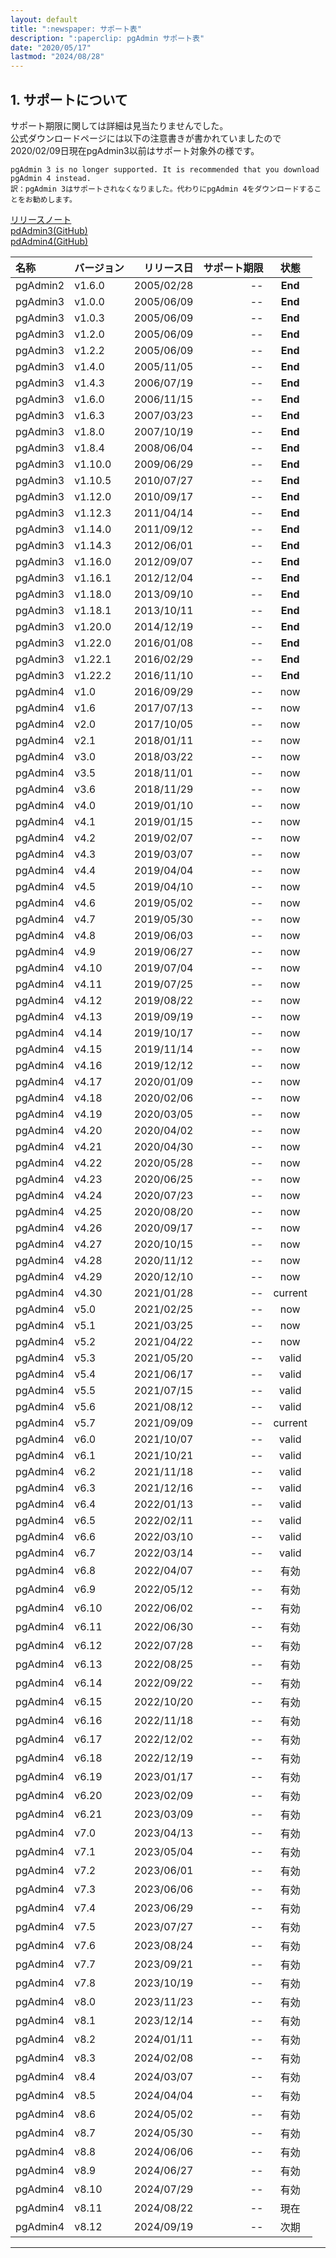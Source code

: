 ```yaml
---
layout: default
title: ":newspaper: サポート表"
description: ":paperclip: pgAdmin サポート表"
date: "2020/05/17"
lastmod: "2024/08/28"
---
```


## 1. サポートについて

サポート期限に関しては詳細は見当たりませんでした。  
公式ダウンロードページには以下の注意書きが書かれていましたので2020/02/09日現在pgAdmin3以前はサポート対象外の様です。  

    pgAdmin 3 is no longer supported. It is recommended that you download pgAdmin 4 instead.
    訳：pgAdmin 3はサポートされなくなりました。代わりにpgAdmin 4をダウンロードすることをお勧めします。

[リリースノート](https://www.pgadmin.org/docs/pgadmin4/development/release_notes.html)  
[pdAdmin3(GitHub)](https://github.com/postgres/pgadmin3)  
[pdAdmin4(GitHub)](https://github.com/postgres/pgadmin4)  

| 名称       | バージョン   |      リリース日 | サポート期限 |    状態   |
| :------- | :------ | ---------: | -----: | :-----: |
| pgAdmin2 | v1.6.0  | 2005/02/28 |     -- | **End** |
| pgAdmin3 | v1.0.0  | 2005/06/09 |     -- | **End** |
| pgAdmin3 | v1.0.3  | 2005/06/09 |     -- | **End** |
| pgAdmin3 | v1.2.0  | 2005/06/09 |     -- | **End** |
| pgAdmin3 | v1.2.2  | 2005/06/09 |     -- | **End** |
| pgAdmin3 | v1.4.0  | 2005/11/05 |     -- | **End** |
| pgAdmin3 | v1.4.3  | 2006/07/19 |     -- | **End** |
| pgAdmin3 | v1.6.0  | 2006/11/15 |     -- | **End** |
| pgAdmin3 | v1.6.3  | 2007/03/23 |     -- | **End** |
| pgAdmin3 | v1.8.0  | 2007/10/19 |     -- | **End** |
| pgAdmin3 | v1.8.4  | 2008/06/04 |     -- | **End** |
| pgAdmin3 | v1.10.0 | 2009/06/29 |     -- | **End** |
| pgAdmin3 | v1.10.5 | 2010/07/27 |     -- | **End** |
| pgAdmin3 | v1.12.0 | 2010/09/17 |     -- | **End** |
| pgAdmin3 | v1.12.3 | 2011/04/14 |     -- | **End** |
| pgAdmin3 | v1.14.0 | 2011/09/12 |     -- | **End** |
| pgAdmin3 | v1.14.3 | 2012/06/01 |     -- | **End** |
| pgAdmin3 | v1.16.0 | 2012/09/07 |     -- | **End** |
| pgAdmin3 | v1.16.1 | 2012/12/04 |     -- | **End** |
| pgAdmin3 | v1.18.0 | 2013/09/10 |     -- | **End** |
| pgAdmin3 | v1.18.1 | 2013/10/11 |     -- | **End** |
| pgAdmin3 | v1.20.0 | 2014/12/19 |     -- | **End** |
| pgAdmin3 | v1.22.0 | 2016/01/08 |     -- | **End** |
| pgAdmin3 | v1.22.1 | 2016/02/29 |     -- | **End** |
| pgAdmin3 | v1.22.2 | 2016/11/10 |     -- | **End** |
| pgAdmin4 | v1.0    | 2016/09/29 |     -- |   now   |
| pgAdmin4 | v1.6    | 2017/07/13 |     -- |   now   |
| pgAdmin4 | v2.0    | 2017/10/05 |     -- |   now   |
| pgAdmin4 | v2.1    | 2018/01/11 |     -- |   now   |
| pgAdmin4 | v3.0    | 2018/03/22 |     -- |   now   |
| pgAdmin4 | v3.5    | 2018/11/01 |     -- |   now   |
| pgAdmin4 | v3.6    | 2018/11/29 |     -- |   now   |
| pgAdmin4 | v4.0    | 2019/01/10 |     -- |   now   |
| pgAdmin4 | v4.1    | 2019/01/15 |     -- |   now   |
| pgAdmin4 | v4.2    | 2019/02/07 |     -- |   now   |
| pgAdmin4 | v4.3    | 2019/03/07 |     -- |   now   |
| pgAdmin4 | v4.4    | 2019/04/04 |     -- |   now   |
| pgAdmin4 | v4.5    | 2019/04/10 |     -- |   now   |
| pgAdmin4 | v4.6    | 2019/05/02 |     -- |   now   |
| pgAdmin4 | v4.7    | 2019/05/30 |     -- |   now   |
| pgAdmin4 | v4.8    | 2019/06/03 |     -- |   now   |
| pgAdmin4 | v4.9    | 2019/06/27 |     -- |   now   |
| pgAdmin4 | v4.10   | 2019/07/04 |     -- |   now   |
| pgAdmin4 | v4.11   | 2019/07/25 |     -- |   now   |
| pgAdmin4 | v4.12   | 2019/08/22 |     -- |   now   |
| pgAdmin4 | v4.13   | 2019/09/19 |     -- |   now   |
| pgAdmin4 | v4.14   | 2019/10/17 |     -- |   now   |
| pgAdmin4 | v4.15   | 2019/11/14 |     -- |   now   |
| pgAdmin4 | v4.16   | 2019/12/12 |     -- |   now   |
| pgAdmin4 | v4.17   | 2020/01/09 |     -- |   now   |
| pgAdmin4 | v4.18   | 2020/02/06 |     -- |   now   |
| pgAdmin4 | v4.19   | 2020/03/05 |     -- |   now   |
| pgAdmin4 | v4.20   | 2020/04/02 |     -- |   now   |
| pgAdmin4 | v4.21   | 2020/04/30 |     -- |   now   |
| pgAdmin4 | v4.22   | 2020/05/28 |     -- |   now   |
| pgAdmin4 | v4.23   | 2020/06/25 |     -- |   now   |
| pgAdmin4 | v4.24   | 2020/07/23 |     -- |   now   |
| pgAdmin4 | v4.25   | 2020/08/20 |     -- |   now   |
| pgAdmin4 | v4.26   | 2020/09/17 |     -- |   now   |
| pgAdmin4 | v4.27   | 2020/10/15 |     -- |   now   |
| pgAdmin4 | v4.28   | 2020/11/12 |     -- |   now   |
| pgAdmin4 | v4.29   | 2020/12/10 |     -- |   now   |
| pgAdmin4 | v4.30   | 2021/01/28 |     -- | current |
| pgAdmin4 | v5.0    | 2021/02/25 |     -- |   now   |
| pgAdmin4 | v5.1    | 2021/03/25 |     -- |   now   |
| pgAdmin4 | v5.2    | 2021/04/22 |     -- |   now   |
| pgAdmin4 | v5.3    | 2021/05/20 |     -- |  valid  |
| pgAdmin4 | v5.4    | 2021/06/17 |     -- |  valid  |
| pgAdmin4 | v5.5    | 2021/07/15 |     -- |  valid  |
| pgAdmin4 | v5.6    | 2021/08/12 |     -- |  valid  |
| pgAdmin4 | v5.7    | 2021/09/09 |     -- | current |
| pgAdmin4 | v6.0    | 2021/10/07 |     -- |  valid  |
| pgAdmin4 | v6.1    | 2021/10/21 |     -- |  valid  |
| pgAdmin4 | v6.2    | 2021/11/18 |     -- |  valid  |
| pgAdmin4 | v6.3    | 2021/12/16 |     -- |  valid  |
| pgAdmin4 | v6.4    | 2022/01/13 |     -- |  valid  |
| pgAdmin4 | v6.5    | 2022/02/11 |     -- |  valid  |
| pgAdmin4 | v6.6    | 2022/03/10 |     -- |  valid  |
| pgAdmin4 | v6.7    | 2022/03/14 |     -- |  valid  |
| pgAdmin4 | v6.8    | 2022/04/07 |     -- |   有効  |
| pgAdmin4 | v6.9    | 2022/05/12 |     -- |   有効  |
| pgAdmin4 | v6.10   | 2022/06/02 |     -- |   有効  |
| pgAdmin4 | v6.11   | 2022/06/30 |     -- |   有効  |
| pgAdmin4 | v6.12   | 2022/07/28 |     -- |   有効  |
| pgAdmin4 | v6.13   | 2022/08/25 |     -- |   有効  |
| pgAdmin4 | v6.14   | 2022/09/22 |     -- |   有効  |
| pgAdmin4 | v6.15   | 2022/10/20 |     -- |   有効  |
| pgAdmin4 | v6.16   | 2022/11/18 |     -- |   有効  |
| pgAdmin4 | v6.17   | 2022/12/02 |     -- |   有効  |
| pgAdmin4 | v6.18   | 2022/12/19 |     -- |   有効  |
| pgAdmin4 | v6.19   | 2023/01/17 |     -- |   有効  |
| pgAdmin4 | v6.20   | 2023/02/09 |     -- |   有効  |
| pgAdmin4 | v6.21   | 2023/03/09 |     -- |   有効  |
| pgAdmin4 | v7.0    | 2023/04/13 |     -- |   有効  |
| pgAdmin4 | v7.1    | 2023/05/04 |     -- |   有効  |
| pgAdmin4 | v7.2    | 2023/06/01 |     -- |   有効  |
| pgAdmin4 | v7.3    | 2023/06/06 |     -- |   有効  |
| pgAdmin4 | v7.4    | 2023/06/29 |     -- |   有効  |
| pgAdmin4 | v7.5    | 2023/07/27 |     -- |   有効  |
| pgAdmin4 | v7.6    | 2023/08/24 |     -- |   有効  |
| pgAdmin4 | v7.7    | 2023/09/21 |     -- |   有効  |
| pgAdmin4 | v7.8    | 2023/10/19 |     -- |   有効  |
| pgAdmin4 | v8.0    | 2023/11/23 |     -- |   有効  |
| pgAdmin4 | v8.1    | 2023/12/14 |     -- |   有効  |
| pgAdmin4 | v8.2    | 2024/01/11 |     -- |   有効  |
| pgAdmin4 | v8.3    | 2024/02/08 |     -- |   有効  |
| pgAdmin4 | v8.4    | 2024/03/07 |     -- |   有効  |
| pgAdmin4 | v8.5    | 2024/04/04 |     -- |   有効  |
| pgAdmin4 | v8.6    | 2024/05/02 |     -- |   有効  |
| pgAdmin4 | v8.7    | 2024/05/30 |     -- |   有効  |
| pgAdmin4 | v8.8    | 2024/06/06 |     -- |   有効  |
| pgAdmin4 | v8.9    | 2024/06/27 |     -- |   有効  |
| pgAdmin4 | v8.10   | 2024/07/29 |     -- |   有効  |
| pgAdmin4 | v8.11   | 2024/08/22 |     -- |   現在  |
| pgAdmin4 | v8.12   | 2024/09/19 |     -- |   次期  |

* * *
